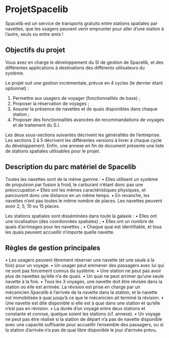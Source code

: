 # ProjetSpacelib

Spacelib est un service de transports gratuits entre stations spatiales par navettes, que les usagers peuvent venir emprunter pour aller d’une station à l’autre, seuls ou entre amis !

## Objectifs du projet
Vous avez en charge le développement du SI de gestion de Spacelib, et des différentes applications à destinations des différents utilisateurs du système.

Le projet suit une gestion incrémentale, prévue en 4 cycles (le dernier étant optionnel) :
1. Permettre aux usagers de voyager (fonctionnalités de base) ;
2. Proposer la réservation de voyages ;
3. Assurer la présence de navettes et de quais disponibles dans chaque station ;
4. Proposer des fonctionnalités avancées de recommandations de voyages et de traitement du S.I.

Les deux sous-sections suivantes décrivent les généralités de l’entreprise. Les sections 2 à 5
décrivent les différentes versions à livrer à chaque cycle du développement. Enfin, une annexe en fin de
document présente une liste de stations spatiales utilisables pour le projet.


## Description du parc matériel de Spacelib
Toutes les navettes sont de la même gamme :
• Elles utilisent un système de propulsion par fusion à froid, le carburant n’étant donc pas une préoccupation
• Elles ont les mêmes caractéristiques physiques, et parcourent donc une distance en un même temps.
• En revanche, les navettes n’ont pas toutes le même nombre de places. Les navettes peuvent avoir 2, 5, 10 ou 15 places.

Les stations spatiales sont disséminées dans toute la galaxie :
• Elles ont une localisation (des coordonnées spatiales) ;
• Elles ont un nombre de quais d’arrimages pour les navettes ;
• Chaque quai est identifiable, et tous les quais peuvent accueillir n’importe quelle navette.

## Règles de gestion principales
• Les usagers peuvent librement réserver une navette (et une seule à la fois) pour un voyage.
• Un usager peut emmener des passagers avec lui qui ne sont pas forcement connus du système.
• Une station ne peut pas avoir plus de navettes qu’elle n’a de quais.
• Un quai ne peut arrimer qu’une seule navette à la fois.
• Tous les 3 voyages, une navette doit être révisée dans la station où elle est arrimée. La révision est prise en charge par un mécanicien Spacelib à l’arrivée de la navette dans la station, et la navette est immobilisée à quai jusqu’à ce que le mécanicien ait terminé la révision.
• Une navette est dite disponible si elle est à quai dans une station et qu’elle n’est pas en révision.
• La durée d’un voyage entre deux stations et constante et connue, quelque soient les stations (cf. annexe).
• Un voyage ne peut pas être réalisé si la station de départ n’a pas de navette disponible avec une capacité suffisante pour accueillir l’ensemble des passagers, ou si la station d’arrivée n’a pas de quai libre disponible le jour d’arrivée prévu.
